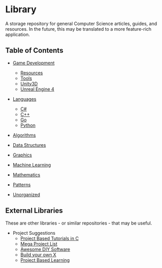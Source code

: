 # Library

A storage repository for general Computer Science articles, guides, and resources.
In the future, this may be translated to a more feature-rich application.

## Table of Contents

* [Game Development](GameDevelopment)
  * [Resources](GameDevelopment/Resources.md)
  * [Tools](GameDevelopment/Tools.md)
  * [Unity3D](GameDevelopment/Unity3D.md)
  * [Unreal Engine 4](GameDevelopment/UnrealEngine4.md)
* [Languages](Languages)
  * [C#](Languages/C#.md)
  * [C++](Languages/C++.md)
  * [Go](Languages/Go.md)
  * [Python](Languages/Python.md)

* [Algorithms](Algorithms.md)
* [Data Structures](DataStructures.md)
* [Graphics](Graphics.md)
* [Machine Learning](MachineLearning.md)
* [Mathematics](Mathematics.md)
* [Patterns](Patterns.md)
* [Unorganized](Unorganized.md)

## External Libraries

These are other libraries - or similar repositories - that may be useful.

* Project Suggestions
  * [Project Based Tutorials in C](https://github.com/rby90/Project-Based-Tutorials-in-C)
  * [Mega Project List](https://github.com/karan/Projects)
  * [Awesome DIY Software](https://github.com/cweagans/awesome-diy-software)
  * [Build your own X](https://github.com/danistefanovic/build-your-own-x)
  * [Project Based Learning](https://github.com/tuvtran/project-based-learning)